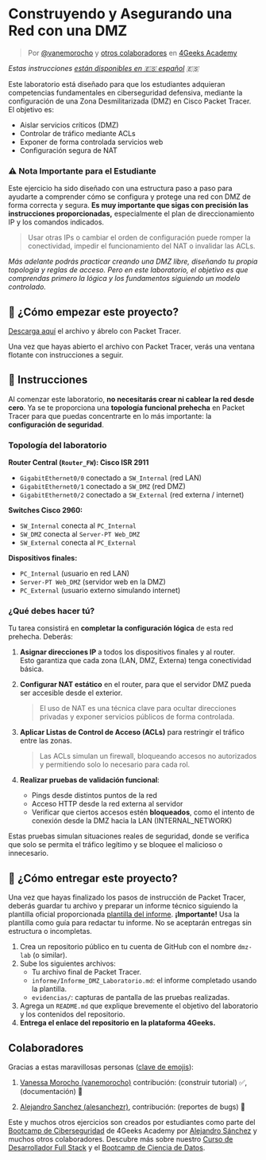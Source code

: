 <!-- hide -->
# Construyendo y Asegurando una Red con una DMZ

> Por [@vanemorocho](https://github.com/vanemorocho) y [otros colaboradores](https://github.com/breatheco-de/commands-for-remote-hacking/graphs/contributors) en [4Geeks Academy](https://4geeksacademy.co/)

*Estas instrucciones [están disponibles en 🇪🇸 español](https://github.com/4GeeksAcademy/installing-windows-on-virtual-machine/blob/main/README.es.md) :es:*
<!-- endhide -->

Este laboratorio está diseñado para que los estudiantes adquieran competencias fundamentales en ciberseguridad defensiva, mediante la configuración de una Zona Desmilitarizada (DMZ) en Cisco Packet Tracer. El objetivo es:

- Aislar servicios críticos (DMZ)
- Controlar de tráfico mediante ACLs
- Exponer de forma controlada servicios web
- Configuración segura de NAT


### ⚠️ Nota Importante para el Estudiante
Este ejercicio ha sido diseñado con una estructura paso a paso para ayudarte a comprender cómo se configura y protege una red con DMZ de forma correcta y segura. **Es muy importante que sigas con precisión las instrucciones proporcionadas,** especialmente el plan de direccionamiento IP y los comandos indicados.

   > Usar otras IPs o cambiar el orden de configuración puede romper la conectividad, impedir el funcionamiento del NAT o invalidar las ACLs.

*Más adelante podrás practicar creando una DMZ libre, diseñando tu propia topología y reglas de acceso. Pero en este laboratorio, el objetivo es que comprendas primero la lógica y los fundamentos siguiendo un modelo controlado.*

## 🌱 ¿Cómo empezar este proyecto?

[Descarga aquí](https://github.com/breatheco-de/Building-and-Securing-a-Network-with-a-DMZ/raw/main/assets/DMZ_PROJECT.pka) el archivo y ábrelo con Packet Tracer.

Una vez que hayas abierto el archivo con Packet Tracer, verás una ventana flotante con instrucciones a seguir.

## 📝 Instrucciones

Al comenzar este laboratorio, **no necesitarás crear ni cablear la red desde cero**. Ya se te proporciona una **topología funcional prehecha** en Packet Tracer para que puedas concentrarte en lo más importante: la **configuración de seguridad**.


### Topología del laboratorio

**Router Central (`Router_FW`): Cisco ISR 2911**

- `GigabitEthernet0/0` conectado a `SW_Internal` (red LAN)  
- `GigabitEthernet0/1` conectado a `SW_DMZ` (red DMZ)  
- `GigabitEthernet0/2` conectado a `SW_External` (red externa / internet)  

**Switches Cisco 2960:**

- `SW_Internal` conecta al `PC_Internal`  
- `SW_DMZ` conecta al `Server-PT Web_DMZ`  
- `SW_External` conecta al `PC_External`  

**Dispositivos finales:**

- `PC_Internal` (usuario en red LAN)  
- `Server-PT Web_DMZ` (servidor web en la DMZ)  
- `PC_External` (usuario externo simulando internet)  

### ¿Qué debes hacer tú?

Tu tarea consistirá en **completar la configuración lógica** de esta red prehecha. Deberás:

1. **Asignar direcciones IP** a todos los dispositivos finales y al router.  
   Esto garantiza que cada zona (LAN, DMZ, Externa) tenga conectividad básica.

2. **Configurar NAT estático** en el router, para que el servidor DMZ pueda ser accesible desde el exterior.  
   > El uso de NAT es una técnica clave para ocultar direcciones privadas y exponer servicios públicos de forma controlada.

3. **Aplicar Listas de Control de Acceso (ACLs)** para restringir el tráfico entre las zonas.  
   > Las ACLs simulan un firewall, bloqueando accesos no autorizados y permitiendo solo lo necesario para cada rol.

4. **Realizar pruebas de validación funcional**:
   - Pings desde distintos puntos de la red
   - Acceso HTTP desde la red externa al servidor
   - Verificar que ciertos accesos estén **bloqueados**, como el intento de conexión desde la DMZ hacia la LAN (INTERNAL_NETWORK)

Estas pruebas simulan situaciones reales de seguridad, donde se verifica que solo se permita el tráfico legítimo y se bloquee el malicioso o innecesario.


## 🚛 ¿Cómo entregar este proyecto?

Una vez que hayas finalizado los pasos de instrucción de Packet Tracer, deberás guardar tu archivo y preparar un informe técnico siguiendo la plantilla oficial proporcionada [plantilla del informe](https://github.com/rosinni/Building-and-Securing-a-Network-with-a-DMZ/blob/main/assets/report_DMZ.es.md). **¡Importante!** Usa la plantilla como guía para redactar tu informe. No se aceptarán entregas sin estructura o incompletas.

1. Crea un repositorio público en tu cuenta de GitHub con el nombre `dmz-lab` (o similar).
2. Sube los siguientes archivos:
   - Tu archivo final de Packet Tracer.
   - `informe/Informe_DMZ_Laboratorio.md`: el informe completado usando la plantilla.
   - `evidencias/`: capturas de pantalla de las pruebas realizadas.
3. Agrega un `README.md` que explique brevemente el objetivo del laboratorio y los contenidos del repositorio.
4. **Entrega el enlace del repositorio en la plataforma 4Geeks.**


<!-- hide -->
## Colaboradores

Gracias a estas maravillosas personas ([clave de emojis](https://github.com/kentcdodds/all-contributors#emoji-key)):

1. [Vanessa Morocho (vanemorocho)](https://github.com/vanemorocho) contribución: (construir tutorial) ✅, (documentación) 📖
  
2. [Alejandro Sanchez (alesanchezr)](https://github.com/alesanchezr), contribución: (reportes de bugs) 🐛

Este y muchos otros ejercicios son creados por estudiantes como parte del [Bootcamp de Ciberseguridad](https://4geeksacademy.com/us/coding-bootcamps/cybersecurity) de 4Geeks Academy por [Alejandro Sánchez](https://twitter.com/alesanchezr) y muchos otros colaboradores. Descubre más sobre nuestro [Curso de Desarrollador Full Stack](https://4geeksacademy.com/us/coding-bootcamps/part-time-full-stack-developer) y el [Bootcamp de Ciencia de Datos](https://4geeksacademy.com/us/coding-bootcamps/datascience-machine-learning).

<!-- endhide -->
